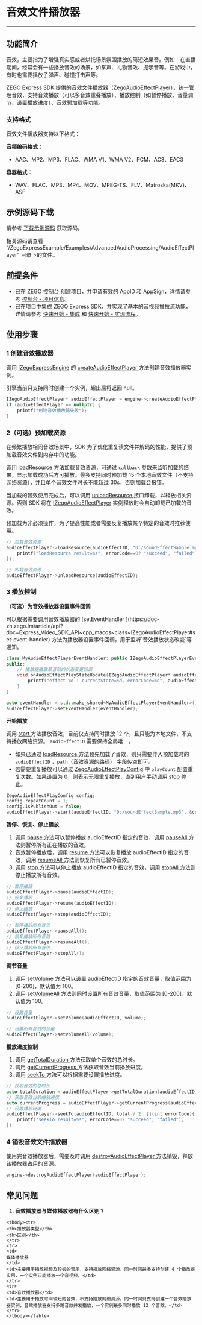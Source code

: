 # 音效文件播放器

- - -

## 功能简介

音效，主要指为了增强真实感或者烘托场景氛围播放的简短效果音。例如：在直播期间，经常会有一些播放音效的场景，如掌声、礼物音效、提示音等。在游戏中，有时也需要播放子弹声、碰撞打击声等。

ZEGO Express SDK 提供的音效文件播放器（ZegoAudioEffectPlayer），统一管理音效，支持音效播放（可以多音效重叠播放）、播放控制（如暂停播放、音量调节、设置播放进度）、音效预加载等功能。

### 支持格式

音效文件播放器支持以下格式：

**音频编码格式：**
- AAC、MP2、MP3、FLAC、WMA V1、WMA V2、PCM、AC3、EAC3

**容器格式：**
- WAV、FLAC、MP3、MP4、MOV、MPEG-TS、FLV、Matroska(MKV)、ASF

<Content />

## 示例源码下载

请参考 [下载示例源码](https://doc-zh.zego.im/article/14904) 获取源码。

相关源码请查看 “/ZegoExpressExample/Examples/AdvancedAudioProcessing/AudioEffectPlayer” 目录下的文件。

## 前提条件

- 已在 [ZEGO 控制台](https://console.zego.im) 创建项目，并申请有效的 AppID 和 AppSign，详情请参考 [控制台 - 项目信息](/console/project-info)。
- 已在项目中集成 ZEGO Express SDK，并实现了基本的音视频推拉流功能，详情请参考 [快速开始 - 集成](https://doc-zh.zego.im/article/14902) 和 [快速开始 - 实现流程](https://doc-zh.zego.im/article/14903)。


## 使用步骤

### 1 创建音效播放器

调用 [IZegoExpressEngine](https://doc-zh.zego.im/article/api?doc=Express_Video_SDK_API~cpp_macos~class~IZegoExpressEngine) 的 [createAudioEffectPlayer ](https://doc-zh.zego.im/article/api?doc=Express_Video_SDK_API~cpp_macos~class~IZegoExpressEngine#create-audio-effect-player) 方法创建音效播放器实例。

<Warning title="注意">
引擎当前只支持同时创建一个实例，超出后将返回 null。
</Warning>

```cpp
IZegoAudioEffectPlayer* audioEffectPlayer = engine->createAudioEffectPlayer();
if (audioEffectPlayer == nullptr) {
    printf("创建音效播放器失败");
}
```

### 2（可选）预加载资源

<Accordion title="预加载资源" defaultOpen="false">
在频繁播放相同音效场景中，SDK 为了优化重复读文件并解码的性能，提供了预加载音效文件到内存中的功能。

调用 [loadResource ](https://doc-zh.zego.im/article/api?doc=Express_Video_SDK_API~cpp_macos~class~IZegoAudioEffectPlayer#load-resource) 方法加载音效资源，可通过 `callback` 参数来监听加载的结果，显示加载成功后方可播放。最多支持同时预加载 15 个本地音效文件（不支持网络资源），并且单个音效文件时长不能超过 30s，否则加载会报错。

当加载的音效使用完成后，可以调用 [unloadResource ](https://doc-zh.zego.im/article/api?doc=Express_Video_SDK_API~cpp_macos~class~IZegoAudioEffectPlayer#unload-resource) 接口卸载，以释放相关资源。否则 SDK 将在 [IZegoAudioEffectPlayer](https://doc-zh.zego.im/article/api?doc=Express_Video_SDK_API~cpp_macos~class~IZegoAudioEffectPlayer) 实例释放时会自动卸载已加载的音效。

<Note title="说明">


预加载为非必须操作，为了提高性能或者需要反复播放某个特定的音效时推荐使用。
</Note>

```cpp
// 加载音效资源
audioEffectPlayer->loadResource(audioEffectID, "D:/soundEffectSample.mp3", [](int errorCode){
    printf("loadResource result=%s", errorCode==0? "succeed", "failed");
});

// 卸载音效资源
audioEffectPlayer->unloadResource(audioEffectID);
```
</Accordion>

### 3 播放控制

**（可选）为音效播放器设置事件回调**

<Accordion title="预加载资源" defaultOpen="false">
可以根据需要调用音效播放器的 [setEventHandler ](https://doc-zh.zego.im/article/api?doc=Express_Video_SDK_API~cpp_macos~class~IZegoAudioEffectPlayer#set-event-handler) 方法为播放器设置事件回调，用于监听`音效播放状态改变`等通知。

```cpp
class MyAudioEffectPlayerEventHandler: public IZegoAudioEffectPlayerEventHandler{
public:
    // 播放器播放某音效的状态变更回调
    void onAudioEffectPlayStateUpdate(IZegoAudioEffectPlayer* audioEffectPlayer, unsigned int audioEffectID, ZegoAudioEffectPlayState state, int errorCode) override{
        printf("effect %d : currentState=%d, errorCode=%d", audioEffectID, state, errorCode);
    }
}

auto eventHandler = std::make_shared<MyAudioEffectPlayerEventHandler>();
audioEffectPlayer->setEventHandler(eventHandler);
```
</Accordion>

**开始播放**

调用 [start ](https://doc-zh.zego.im/article/api?doc=Express_Video_SDK_API~cpp_macos~class~IZegoAudioEffectPlayer#start) 方法播放音效，目前仅支持同时播放 12 个，且只能为本地文件，不支持播放网络资源。 `audioEffectID` 需要保持全局唯一。

* 如果已通过 [loadResource ](https://doc-zh.zego.im/article/api?doc=Express_Video_SDK_API~cpp_macos~class~IZegoAudioEffectPlayer#load-resource) 方法预先加载了音效，则只需要传入预加载时的 `audioEffectID` ，`path`（音效资源的路径） 字段传空即可。
* 若需要重复播放可以通过 [ZegoAudioEffectPlayConfig](https://doc-zh.zego.im/article/api?doc=Express_Video_SDK_API~cpp_macos~struct~ZegoAudioEffectPlayConfig) 中 `playCount` 配置重复次数。如果设置为 0，则表示无限重复播放，直到用户手动调用 [stop ](https://doc-zh.zego.im/article/api?doc=Express_Video_SDK_API~cpp_macos~class~IZegoAudioEffectPlayer#stop) 停止。

```cpp
ZegoAudioEffectPlayConfig config;
config.repeatCount = 1;
config.isPublishOut = false;
audioEffectPlayer->start(audioEffectID, "D:/soundEffectSample.mp3", &config);
```

**暂停、恢复、停止播放**

1. 调用 [pause ](https://doc-zh.zego.im/article/api?doc=Express_Video_SDK_API~cpp_macos~class~IZegoAudioEffectPlayer#pause) 方法可以暂停播放 audioEffectID 指定的音效，调用 [pauseAll ](https://doc-zh.zego.im/article/api?doc=Express_Video_SDK_API~cpp_macos~class~IZegoAudioEffectPlayer#pause-all) 方法则暂停所有正在播放的音效。
2. 音效暂停播放后，调用 [resume ](https://doc-zh.zego.im/article/api?doc=Express_Video_SDK_API~cpp_macos~class~IZegoAudioEffectPlayer#resume) 方法可以恢复播放 audioEffectID 指定的音效，调用 [resumeAll ](https://doc-zh.zego.im/article/api?doc=Express_Video_SDK_API~cpp_macos~class~IZegoAudioEffectPlayer#resume-all) 方法则恢复所有已暂停音效。
3. 调用 [stop ](https://doc-zh.zego.im/article/api?doc=Express_Video_SDK_API~cpp_macos~class~IZegoAudioEffectPlayer#stop) 方法可以停止播放 audioEffectID 指定的音效，调用 [stopAll ](https://doc-zh.zego.im/article/api?doc=Express_Video_SDK_API~cpp_macos~class~IZegoAudioEffectPlayer#stop-all) 方法则停止播放所有音效。

```cpp
// 暂停播放
audioEffectPlayer->pause(audioEffectID);
// 恢复播放
audioEffectPlayer->resume(audioEffectID);
// 停止播放
audioEffectPlayer->stop(audioEffectID);

// 暂停播放所有音效
audioEffectPlayer->pauseAll();
// 恢复播放所有音效
audioEffectPlayer->resumeAll();
// 停止播放所有音效
audioEffectPlayer->stopAll();
```

**调节音量**

1. 调用 [setVolume ](https://doc-zh.zego.im/article/api?doc=Express_Video_SDK_API~cpp_macos~class~IZegoAudioEffectPlayer#set-volume) 方法可以设置 audioEffectID 指定的音效音量，取值范围为 [0-200]，默认值为 100。
2. 调用 [setVolumeAll ](https://doc-zh.zego.im/article/api?doc=Express_Video_SDK_API~cpp_macos~class~IZegoAudioEffectPlayer#set-volume-all) 方法则同时设置所有音效音量，取值范围为 [0-200]，默认值为 100。

```cpp
// 设置音量
audioEffectPlayer->setVolume(audioEffectID, volume);

// 设置所有音效的音量
audioEffectPlayer->setVolumeAll(volume);
```

**播放进度控制**

1. 调用 [getTotalDuration ](https://doc-zh.zego.im/article/api?doc=Express_Video_SDK_API~cpp_macos~class~IZegoMediaPlayer#get-total-duration) 方法获取单个音效的总时长。
2. 调用 [getCurrentProgress ](https://doc-zh.zego.im/article/api?doc=Express_Video_SDK_API~cpp_macos~class~IZegoMediaPlayer#get-current-progress) 方法获取音效当前播放进度。
3. 调用 [seekTo ](https://doc-zh.zego.im/article/api?doc=Express_Video_SDK_API~cpp_macos~class~IZegoAudioEffectPlayer#seek-to) 方法可以根据需要设置播放进度。

```cpp
// 获取音效的总时长
auto totalDuration = audioEffectPlayer->getTotalDuration(audioEffectID);
// 获取音效当前播放进度
auto currentProgress = audioEffectPlayer->getCurrentProgress(audioEffectID);
// 设置播放进度
audioEffectPlayer->seekTo(audioEffectID, total / 2, [](int errorCode){
    printf("seekTo result=%s", errorCode==0? "succeed", "failed");
});
```

### 4 销毁音效文件播放器

使用完音效播放器后，需要及时调用 [destroyAudioEffectPlayer ](https://doc-zh.zego.im/article/api?doc=Express_Video_SDK_API~cpp_macos~class~IZegoExpressEngine#destroy-audio-effect-player) 方法销毁，释放该播放器占用的资源。

```cpp
engine->destroyAudioEffectPlayer(audioEffectPlayer);
```

## 常见问题

1. **音效播放器与媒体播放器有什么区别？**

<table>

    <tbody><tr>
    <th>播放器类型</th>
    <th>区别</th>
    </tr>
    <tr>
    <td>
    媒体播放器
    </td>
    <td>主要用于播放视频及较长的音乐，支持播放网络资源。同一时间最多支持创建 4 个播放器实例，一个实例只能播放一个音视频。</td>
    </tr>
    <tr>
    <td>音效播放器</td>
    <td>主要用于播放时间较短的音效，不支持播放网络资源。同一时间只支持创建一个音效播放器实例，音效播放器支持多路音效并发播放，一个实例最多同时播放 12 个音效。</td>
    </tr>
    </tbody></table>

<Content />